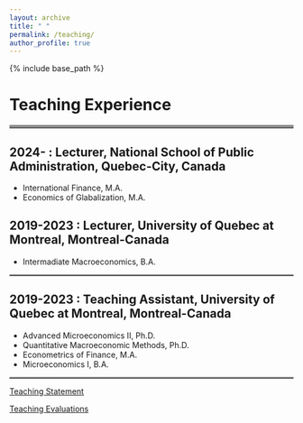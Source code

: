 ```yaml
---
layout: archive
title: " "
permalink: /teaching/
author_profile: true
---
```


{% include base_path %}
# Teaching Experience

<hr style="border-top: 5px solid #8c8b8b; width:100%;">

## 2024- : Lecturer, National School of Public Administration, Quebec-City, Canada
* International Finance, M.A. 
* Economics of Glabalization, M.A. 

## 2019-2023 : Lecturer, University of Quebec at Montreal, Montreal-Canada
* Intermadiate Macroeconomics, B.A.

<hr style="border-top: 2px solid #8c8b8b; width:100%;">

## 2019-2023 : Teaching Assistant, University of Quebec at Montreal, Montreal-Canada
* Advanced Microeconomics II, Ph.D. 
* Quantitative Macroeconomic Methods, Ph.D. 
* Econometrics of Finance, M.A. 
* Microeconomics I, B.A. 

<hr style="border-top: 2px solid #8c8b8b; width:100%;">

<a href="http://avoumatsodo.github.io/files/teaching_statement.pdf" target="_blank">Teaching Statement</a>

<a href="http://avoumatsodo.github.io/files/teaching_evaluation.pdf" target="_blank">Teaching Evaluations</a>








